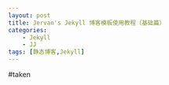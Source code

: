 ```yaml
---
layout: post
title: Jervan's Jekyll 博客模板使用教程（基础篇）
categories:
	- Jekyll
	- JJ
tags: [静态博客,Jekyll]
---
```


#taken